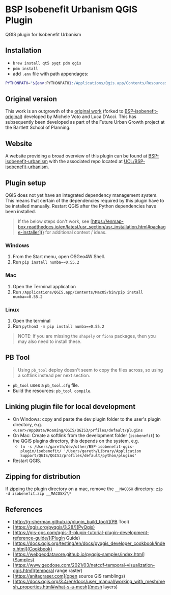 # BSP Isobenefit Urbanism QGIS Plugin

QGIS plugin for Isobenefit Urbanism

## Installation

- `brew install qt5 pyqt pdm qgis`
- `pdm install`
- add `.env` file with path appendages:

```bash
PYTHONPATH="${env:PYTHONPATH}:/Applications/Qgis.app/Contents/Resources/python/plugins:/Applications/Qgis.app/Contents/Resources/python"
```

## Original version

This work is an outgrowth of the [original work](https://github.com/mitochevole/isobenefit-cities) (forked to [BSP-isobenefit-original](https://github.com/UCL/BSP-isobenefit-original)) developed by Michele Voto and Luca D'Acci. This has subsequently been developed as part of the Future Urban Growth project at the Bartlett School of Planning.

## Website

A website providing a broad overview of this plugin can be found at [BSP-isobenefit-urbanism](https://github-pages.ucl.ac.uk/BSP-isobenefit-urbanism) with the associated repo located at [UCL/BSP-isobenefit-urbanism](https://github.com/UCL/BSP-isobenefit-urbanism).

## Plugin setup

QGIS does not yet have an integrated dependency management system. This means that certain of the dependencies required by this plugin have to be installed manually. Restart QGIS after the Python dependencies have been installed.

> If the below steps don't work, see [https://enmap-box.readthedocs.io/en/latest/usr_section/usr_installation.html#package-installer]() for additional context / ideas.

### Windows

1. From the Start menu, open OSGeo4W Shell.
2. Run `pip install numba==0.55.2`

### Mac

1. Open the Terminal application
2. Run `/Applications/QGIS.app/Contents/MacOS/bin/pip install numba==0.55.2`

### Linux

1. Open the terminal
2. Run `python3 -m pip install numba==0.55.2`

> NOTE: If you are missing the `shapely` or `fiona` packages, then you may also need to install these.

## PB Tool

> Using `pb_tool` deploy doesn't seem to copy the files across, so using a softlink instead per next section.

- `pb_tool` uses a `pb_tool.cfg` file.
- Build the resources: `pb_tool compile`.

## Linking plugin file for local development

- On Windows: copy and paste the dev plugin folder to the user's plugin directory, e.g. `<user>/AppData/Roaming/QGIS/QGIS3/prfiles/default/plugins`
- On Mac: Create a softlink from the development folder (`isobenefit`) to the QGIS plugins directory, this depends on the system, e.g.
  - `ln -s /Users/gareth/dev/other/BSP-isobenefit-qgis-plugin/isobenefit/ '/Users/gareth/Library/Application Support/QGIS/QGIS3/profiles/default/python/plugins'`
- Restart QGIS.

## Zipping for distribution

If zipping the plugin directory on a mac, remove the `__MACOSX` directory:
`zip -d isobenefit.zip __MACOSX/\*`

## References

- [http://g-sherman.github.io/plugin_build_tool/](PB Tool)
- [https://qgis.org/pyqgis/3.28/](PyQgis)
- [https://gis-ops.com/qgis-3-plugin-tutorial-plugin-development-reference-guide/](Plugin Guide)
- [https://docs.qgis.org/testing/en/docs/pyqgis_developer_cookbook/index.html](Cookbook)
- [https://webgeodatavore.github.io/pyqgis-samples/index.html](Samples)
- [https://www.geodose.com/2021/03/netcdf-temporal-visualization-qgis.html](temporal range raster)
- [https://anitagraser.com](open source GIS ramblings)
- [https://docs.qgis.org/3.4/en/docs/user_manual/working_with_mesh/mesh_properties.html#what-s-a-mesh](mesh layers)
